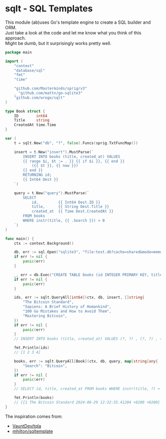 # sqlt - SQL Templates

This module (ab)uses Go's template engine to create a SQL builder and ORM.  
Just take a look at the code and let me know what you think of this approach.  
Might be dumb, but it surprisingly works pretty well.  

```go
package main

import (
	"context"
	"database/sql"
	"fmt"
	"time"

	"github.com/Masterminds/sprig/v3"
	_ "github.com/mattn/go-sqlite3"
	"github.com/wroge/sqlt"
)

type Book struct {
	ID        int64
	Title     string
	CreatedAt time.Time
}

var (
	t = sqlt.New("db", "?", false).Funcs(sprig.TxtFuncMap())

	insert = t.New("insert").MustParse(`
		INSERT INTO books (title, created_at) VALUES
		{{ range $i, $t := . }} {{ if $i }}, {{ end }}
			({{ $t }}, {{ now }})
		{{ end }}
		RETURNING id;
		{{ Int64 Dest }}
	`)

	query = t.New("query").MustParse(`
		SELECT 
			id, 		{{ Int64 Dest.ID }}
			title, 		{{ String Dest.Title }}
			created_at 	{{ Time Dest.CreatedAt }}
		FROM books 
		WHERE instr(title, {{ .Search }}) > 0
	`)
)

func main() {
	ctx := context.Background()

	db, err := sql.Open("sqlite3", "file:test.db?cache=shared&mode=memory")
	if err != nil {
		panic(err)
	}

	_, err = db.Exec("CREATE TABLE books (id INTEGER PRIMARY KEY, title TEXT, created_at DATE)")
	if err != nil {
		panic(err)
	}

	ids, err := sqlt.QueryAll[int64](ctx, db, insert, []string{
		"The Bitcoin Standard",
		"Sapiens: A Brief History of Humankind",
		"100 Go Mistakes and How to Avoid Them",
		"Mastering Bitcoin",
	})
	if err != nil {
		panic(err)
	}
	// INSERT INTO books (title, created_at) VALUES (?, ?) , (?, ?) , (?, ?) , (?, ?) RETURNING id;

	fmt.Println(ids)
	// [1 2 3 4]

	books, err := sqlt.QueryAll[Book](ctx, db, query, map[string]any{
		"Search": "Bitcoin",
	})
	if err != nil {
		panic(err)
	}
	// SELECT id, title, created_at FROM books WHERE instr(title, ?) > 0

	fmt.Println(books)
	// [{1 The Bitcoin Standard 2024-06-29 12:32:35.41204 +0200 +0200} {4 Mastering Bitcoin 2024-06-29 12:32:35.412049 +0200 +0200}]
}
```

The inspiration comes from:

- [VauntDev/tqla](https://github.com/VauntDev/tqla)
- [mhilton/sqltemplate](https://github.com/mhilton/sqltemplate)
